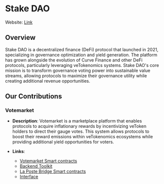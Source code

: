 # Stake DAO

Website: <a href="https://www.stakedao.org/" target="_blank">Link</a>

## Overview

Stake DAO is a decentralized finance (DeFi) protocol that launched in 2021, specializing in governance optimization and yield generation. The platform has grown alongside the evolution of Curve Finance and other DeFi protocols, particularly leveraging veTokenomics systems. Stake DAO's core mission is to transform governance voting power into sustainable value streams, allowing protocols to maximize their governance utility while creating additional revenue opportunities.

## Our Contributions

### Votemarket

- **Description**: Votemarket is a marketplace platform that enables protocols to acquire inflationary rewards by incentivizing veToken holders to direct their gauge votes. This system allows protocols to boost their reward emissions within veTokenomics ecosystems while providing additional yield opportunities for voters.

- **Links**:
  - <a href="https://github.com/stake-dao/votemarket-v2" target="_blank">Votemarket Smart contracts</a>
  - <a href="https://github.com/stake-dao/votemarket-proof-toolkit/tree/main" target="_blank">Backend Toolkit</a>
  - <a href="https://github.com/stake-dao/laposte" target="_blank">La Poste Bridge Smart contracts</a>
  - <a href="https://www.votemarket.org/" target="_blank">Interface</a>

